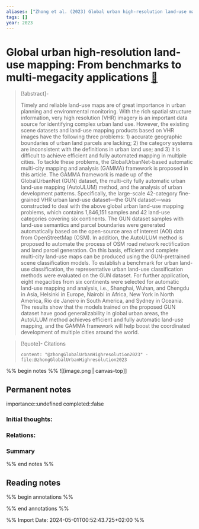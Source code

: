 ```yaml
---
aliases: ["Zhong et al. (2023) Global urban high-resolution land-use mapping"]
tags: []
year: 2023
---
```

# Global urban high-resolution land-use mapping: From benchmarks to multi-megacity applications [📖](zotero://select/library/items/VNUIMLBK)

> [!abstract]-
> 
> Timely and reliable land-use maps are of great importance in urban planning and environmental monitoring. With the rich spatial structure information, very high resolution (VHR) imagery is an important data source for identifying complex urban land use. However, the existing scene datasets and land-use mapping products based on VHR images have the following three problems: 1) accurate geographic boundaries of urban land parcels are lacking; 2) the category systems are inconsistent with the definitions in urban land use; and 3) it is difficult to achieve efficient and fully automated mapping in multiple cities. To tackle these problems, the GlobalUrbanNet-based automatic multi-city mapping and analysis (GAMMA) framework is proposed in this article. The GAMMA framework is made up of the GlobalUrbanNet (GUN) dataset, the multi-city fully automatic urban land-use mapping (AutoULUM) method, and the analysis of urban development patterns. Specifically, the large-scale 42-category fine-grained VHR urban land-use dataset—the GUN dataset—was constructed to deal with the above global urban land-use mapping problems, which contains 1,846,151 samples and 42 land-use categories covering six continents. The GUN dataset samples with land-use semantics and parcel boundaries were generated automatically based on the open-source area of interest (AOI) data from OpenStreetMap (OSM). In addition, the AutoULUM method is proposed to automate the process of OSM road network rectification and land parcel generation. On this basis, efficient and complete multi-city land-use maps can be produced using the GUN-pretrained scene classification models. To establish a benchmark for urban land-use classification, the representative urban land-use classification methods were evaluated on the GUN dataset. For further application, eight megacities from six continents were selected for automatic land-use mapping and analysis, i.e., Shanghai, Wuhan, and Chengdu in Asia, Helsinki in Europe, Nairobi in Africa, New York in North America, Rio de Janeiro in South America, and Sydney in Oceania. The results show that the models trained on the proposed GUN dataset have good generalizability in global urban areas, the AutoULUM method achieves efficient and fully automatic land-use mapping, and the GAMMA framework will help boost the coordinated development of multiple cities around the world.
> 

> [!quote]- Citations
> 
> ```query
> content: "@zhongGlobalUrbanHighresolution2023" -file:@zhongGlobalUrbanHighresolution2023
> ```

%% begin notes %%
![[image.png | canvas-top]]
## Permanent notes
importance::undefined
completed::false
### Initial thoughts:


### Relations:


### Summary


%% end notes %%
## Reading notes
%% begin annotations %%

%% end annotations %%



%% Import Date: 2024-05-01T00:52:43.725+02:00 %%
